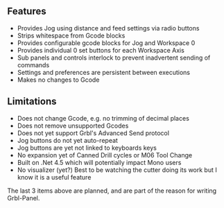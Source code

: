 ## Features
* Provides Jog using distance and feed settings via radio buttons
* Strips whitespace from Gcode blocks
* Provides configurable gcode blocks for Jog and Workspace 0
* Provides individual 0 set buttons for each Workspace Axis
* Sub panels and controls interlock to prevent inadvertent sending of commands
* Settings and preferences are persistent between executions
* Makes no changes to Gcode

## Limitations
* Does not change Gcode, e.g. no trimming of decimal places
* Does not remove unsupported Gcodes
* Does not yet support Grbl's Advanced Send protocol
* Jog buttons do not yet auto-repeat
* Jog buttons are yet not linked to keyboards keys
* No expansion yet of Canned Drill cycles or M06 Tool Change
* Built on .Net 4.5 which will potentially impact Mono users
* No visualizer (yet?) Best to be watching the cutter doing its work but I know it is a useful feature

The last 3 items above are planned, and are part of the reason for writing Grbl-Panel.


